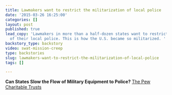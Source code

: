 ```yaml
---
title: Lawmakers want to restrict the militarization of local police
date: '2015-03-26 16:25:00'
categories: []
layout: post
published: true
lead_copy: 'Lawmakers in more than a half-dozen states want to restrict the militarization
  of their local police. This is how the U.S. became so militarized. '
backstory_type: backstory
video: swat-mission-creep
type: backstories
slug: lawmakers-want-to-restrict-the-militarization-of-local-police
tags: []

---
```

**Can States Slow the Flow of Military Equipment to Police?**
[The Pew Charitable Trusts](http://www.pewtrusts.org/en/research-and-analysis/blogs/stateline/2015/3/24/can-states-slow-the-flow-of-military-equipment-to-police)

